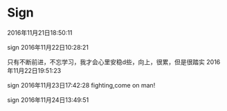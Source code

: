# Sign
2016年11月21日18:50:11

sign
2016年11月22日10:28:21

只有不断前进，不忘学习，我才会心里安稳d些，向上，很累，但是很踏实  2016年11月22日19:51:23


sign 
2016年11月23日17:42:28 fighting,come on man!

sign
2016年11月24日13:49:51
